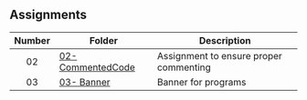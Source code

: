 ## Assignments

| Number   | Folder | Description |
| :----:   | ------ | ----------- |
|   02     | [ 02- CommentedCode]( https://github.com/Ladelle/3013-ALG-Augustine/tree/master/Assignments/02-CommentedCode)      | Assignment to ensure proper commenting |
|   03     | [ 03- Banner](https://github.com/Ladelle/3013-ALG-Augustine/blob/master/Assignments/03-Banner/Banner.txt)  | Banner for programs|